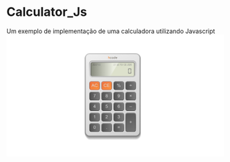 # Calculator_Js
Um exemplo de implementação de uma calculadora utilizando Javascript
<img src='https://github.com/hitallow/Calculator_Js/blob/master/imgs/img-calc.png'/>
